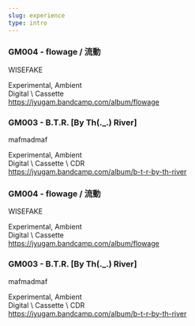 ```yaml
---
slug: experience
type: intro
---
```

<!-- discography -->


### GM004 - flowage / 流動

WISEFAKE

Experimental, Ambient<br>
Digital \ Cassette<br>
https://jyugam.bandcamp.com/album/flowage


### GM003 - B​.​T​.​R. [By Th​(​.​_​.​) River]

mafmadmaf

Experimental, Ambient<br>
Digital \ Cassette \ CDR<br>
https://jyugam.bandcamp.com/album/b-t-r-by-th-river
 
<!-- lang -->

### GM004 - flowage / 流動

WISEFAKE

Experimental, Ambient<br>
Digital \ Cassette<br>
https://jyugam.bandcamp.com/album/flowage


### GM003 - B​.​T​.​R. [By Th​(​.​_​.​) River]

mafmadmaf

Experimental, Ambient<br>
Digital \ Cassette \ CDR<br>
https://jyugam.bandcamp.com/album/b-t-r-by-th-river